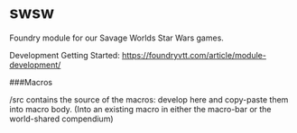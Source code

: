 # swsw

Foundry module for our Savage Worlds Star Wars games.

Development Getting Started: https://foundryvtt.com/article/module-development/

###Macros

/src contains the source of the macros: develop here and copy-paste them into macro body. 
(Into an existing macro in either the macro-bar or the world-shared compendium)